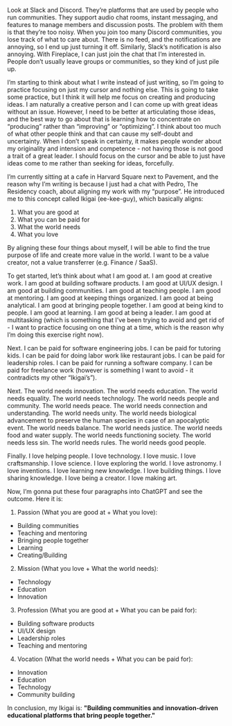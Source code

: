 Look at Slack and Discord. They’re platforms that are used by people who run communities. They support audio chat rooms, instant messaging, and features to manage members and discussion posts. The problem with them is that they’re too noisy. When you join too many Discord communities, you lose track of what to care about. There is no feed, and the notifications are annoying, so I end up just turning it off. Similarly, Slack’s notification is also annoying. With Fireplace, I can just join the chat that I’m interested in. People don’t usually leave groups or communities, so they kind of just pile up.

I’m starting to think about what I write instead of just writing, so I’m going to practice focusing on just my cursor and nothing else. This is going to take some practice, but I think it will help me focus on creating and producing ideas. I am naturally a creative person and I can come up with great ideas without an issue. However, I need to be better at articulating those ideas, and the best way to go about that is learning how to concentrate on “producing” rather than “improving” or “optimizing”. I think about too much of what other people think and that can cause my self-doubt and uncertainty. When I don’t speak in certainty, it makes people wonder about my originality and intension and competence - not having those is not good a trait of a great leader. I should focus on the cursor and be able to just have ideas come to me rather than seeking for ideas, forcefully.

I’m currently sitting at a cafe in Harvard Square next to Pavement, and the reason why I’m writing is because I just had a chat with Pedro, The Residency coach, about aligning my work with my “purpose”. He introduced me to this concept called Ikigai (ee-kee-guy), which basically aligns:

1. What you are good at
2. What you can be paid for
3. What the world needs
4. What you love

By aligning these four things about myself, I will be able to find the true purpose of life and create more value in the world. I want to be a value creator, not a value transferrer (e.g. Finance / SaaS).

To get started, let’s think about what I am good at. I am good at creative work. I am good at building software products. I am good at UI/UX design. I am good at building communities. I am good at teaching people. I am good at mentoring. I am good at keeping things organized. I am good at being analytical. I am good at bringing people together. I am good at being kind to people. I am good at learning. I am good at being a leader. I am good at multitasking (which is something that I’ve been trying to avoid and get rid of - I want to practice focusing on one thing at a time, which is the reason why I’m doing this exercise right now).

Next. I can be paid for software engineering jobs. I can be paid for tutoring kids. I can be paid for doing labor work like restaurant jobs. I can be paid for leadership roles. I can be paid for running a software company. I can be paid for freelance work (however is something I want to avoid - it contradicts my other “Ikigai’s”).

Next. The world needs innovation. The world needs education. The world needs equality. The world needs technology. The world needs people and community. The world needs peace. The world needs connection and understanding. The world needs unity. The world needs biological advancement to preserve the human species in case of an apocalyptic event. The world needs balance. The world needs justice. The world needs food and water supply. The world needs functioning society. The world needs less sin. The world needs rules. The world needs good people.

Finally. I love helping people. I love technology. I love music. I love craftsmanship. I love science. I love exploring the world. I love astronomy. I love inventions. I love learning new knowledge. I love building things. I love sharing knowledge. I love being a creator. I love making art.

Now, I’m gonna put these four paragraphs into ChatGPT and see the outcome. Here it is:

1. Passion (What you are good at + What you love):

- Building communities
- Teaching and mentoring
- Bringing people together
- Learning
- Creating/Building

2. Mission (What you love + What the world needs):

- Technology
- Education
- Innovation

3. Profession (What you are good at + What you can be paid for):

- Building software products
- UI/UX design
- Leadership roles
- Teaching and mentoring

4. Vocation (What the world needs + What you can be paid for):

- Innovation
- Education
- Technology
- Community building

In conclusion, my Ikigai is: **"Building communities and innovation-driven educational platforms that bring people together."**
